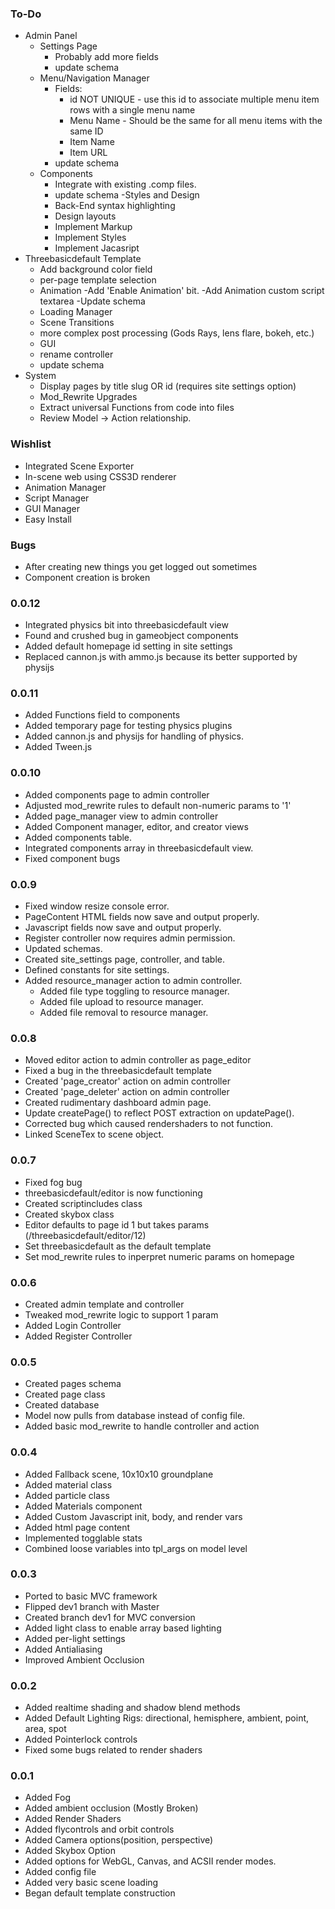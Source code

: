 ### To-Do ###
- Admin Panel
	- Settings Page
		- Probably add more fields
		- update schema
	- Menu/Navigation Manager
		- Fields:
			- id NOT UNIQUE - use this id to associate multiple menu item rows with a single menu name
			- Menu Name - Should be the same for all menu items with the same ID
			- Item Name
			- Item URL
		- update schema
	- Components
		- Integrate with existing .comp files.
		- update schema
	-Styles and Design
		- Back-End syntax highlighting
		- Design layouts
		- Implement Markup
		- Implement Styles
		- Implement Jacasript
- Threebasicdefault Template
	- Add background color field
	- per-page template selection
	- Animation
		-Add 'Enable Animation' bit.
		-Add Animation custom script textarea
		-Update schema
	- Loading Manager
	- Scene Transitions
	- more complex post processing (Gods Rays, lens flare, bokeh, etc.)
	- GUI
	- rename controller
	- update schema
- System
	- Display pages by title slug OR id (requires site settings option)
	- Mod_Rewrite Upgrades
	- Extract universal Functions from code into files
	- Review Model -> Action relationship.

### Wishlist ####
- Integrated Scene Exporter
- In-scene web using CSS3D renderer
- Animation Manager
- Script Manager
- GUI Manager
- Easy Install

### Bugs ###
- After creating new things you get logged out sometimes
- Component creation is broken

### 0.0.12 ###
- Integrated physics bit into threebasicdefault view
- Found and crushed bug in gameobject components
- Added default homepage id setting in site settings
- Replaced cannon.js with ammo.js because its better supported by physijs

### 0.0.11 ###
- Added Functions field to components
- Added temporary page for testing physics plugins
- Added cannon.js and physijs for handling of physics.
- Added Tween.js

### 0.0.10 ###
- Added components page to admin controller
- Adjusted mod_rewrite rules to default non-numeric params to '1'
- Added page_manager view to admin controller
- Added Component manager, editor, and creator views
- Added components table.
- Integrated components array in threebasicdefault view.
- Fixed component bugs

### 0.0.9 ###
- Fixed window resize console error.
- PageContent HTML fields now save and output properly.
- Javascript fields now save and output properly.
- Register controller now requires admin permission.
- Updated schemas.
- Created site_settings page, controller, and table.
- Defined constants for site settings.
- Added resource_manager action to admin controller.
	- Added file type toggling to resource manager.
	- Added file upload to resource manager.
	- Added file removal to resource manager.

### 0.0.8 ###
- Moved editor action to admin controller as page_editor
- Fixed a bug in the threebasicdefault template
- Created 'page_creator' action on admin controller
- Created 'page_deleter' action on admin controller
- Created rudimentary dashboard admin page.
- Update createPage() to reflect POST extraction on updatePage().
- Corrected bug which caused rendershaders to not function.
- Linked SceneTex to scene object.

### 0.0.7 ###
- Fixed fog bug
- threebasicdefault/editor is now functioning
- Created scriptincludes class
- Created skybox class
- Editor defaults to page id 1 but takes params (/threebasicdefault/editor/12)
- Set threebasicdefault as the default template
- Set mod_rewrite rules to inperpret numeric params on homepage

### 0.0.6 ###
- Created admin template and controller
- Tweaked mod_rewrite logic to support 1 param
- Added Login Controller
- Added Register Controller

### 0.0.5 ###
- Created pages schema
- Created page class
- Created database 
- Model now pulls from database instead of config file.
- Added basic mod_rewrite to handle controller and action

### 0.0.4 ###
- Added Fallback scene, 10x10x10 groundplane
- Added material class
- Added particle class
- Added Materials component
- Added Custom Javascript init, body, and render vars
- Added html page content
- Implemented togglable stats
- Combined loose variables into tpl_args on model level

### 0.0.3 ###
- Ported to basic MVC framework
- Flipped dev1 branch with Master
- Created branch dev1 for MVC conversion
- Added light class to enable array based lighting
- Added per-light settings
- Added Antialiasing
- Improved Ambient Occlusion

### 0.0.2 ###
- Added realtime shading and shadow blend methods
- Added Default Lighting Rigs: directional, hemisphere, ambient, point, area, spot
- Added Pointerlock controls
- Fixed some bugs related to render shaders

### 0.0.1 ###
- Added Fog
- Added ambient occlusion (Mostly Broken)
- Added Render Shaders
- Added flycontrols and orbit controls
- Added Camera options(position, perspective)
- Added Skybox Option
- Added options for WebGL, Canvas, and ACSII render modes.
- Added config file
- Added very basic scene loading
- Began default template construction